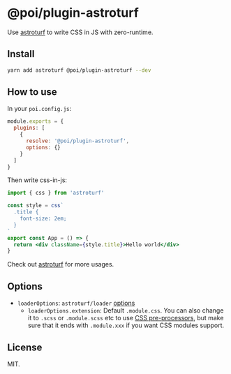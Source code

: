 # @poi/plugin-astroturf

Use [astroturf](https://github.com/4Catalyzer/astroturf) to write CSS in JS with zero-runtime.

## Install

```bash
yarn add astroturf @poi/plugin-astroturf --dev
```

## How to use

In your `poi.config.js`:

```js
module.exports = {
  plugins: [
    {
      resolve: '@poi/plugin-astroturf',
      options: {}
    }
  ]
}
```

Then write css-in-js:

```jsx
import { css } from 'astroturf'

const style = css`
  .title {
    font-size: 2em;
  }
`
export const App = () => {
  return <div className={style.title}>Hello world</div>
}
```

Check out [astroturf](https://github.com/4Catalyzer/astroturf/) for more usages.

## Options

- `loaderOptions`: `astroturf/loader` [options](https://github.com/4Catalyzer/astroturf/tree/1741c3e702049f6e75483cd000b439d42e57ef2d#options)
  - `loaderOptions.extension`: Default `.module.css`. You can also change it to `.scss` or `.module.scss` etc to use [CSS pre-processors](https://poi.js.org/guide/pre-processing-css.html), but make sure that it ends with `.module.xxx` if you want CSS modules support.

## License

MIT.
